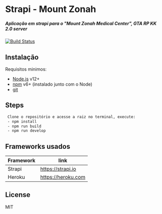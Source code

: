 
# Strapi - Mount Zonah
##### Aplicação em strapi para o "Mount Zonah Medical Center", GTA RP KK 2.0 server

[![Build Status](https://travis-ci.org/ReenanCampos/strapi-mount-zonah.svg?branch=main)](https://travis-ci.org/ReenanCampos/strapi-mount-zonah)

## Instalação

Requisitos minimos:
 - [Node.js](https://nodejs.org/) v12+
 - [npm](https://nodejs.org/) v6+ (instalado junto com o Node)
 - [git](https://git-scm.com/downloads)


## Steps

```sh
 Clone o repositório e acesse a raiz no terminal, execute:
 - npm install
 - npm run build
 - npm run develop
```


## Frameworks usados

| Framework | link |
| ------ | ------ |
| Strapi | https://strapi.io |
| Heroku | https://heroku.com |

## License

MIT